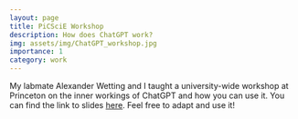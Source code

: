 ```yaml
---
layout: page
title: PiCSciE Workshop
description: How does ChatGPT work?
img: assets/img/ChatGPT_workshop.jpg
importance: 1
category: work
---
```


My labmate Alexander Wetting and I taught a university-wide workshop at Princeton on the inner workings of ChatGPT and how you can use it.
You can find the link to slides <a href="https://docs.google.com/presentation/d/1TTyePrw-p_xxUbi3rbmBI3QQpSsTI1btaQuAUvvNc8w/edit#slide=id.g206fa25c94c_0_24">here</a>.
Feel free to adapt and use it!